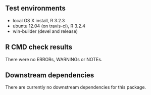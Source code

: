 ## Test environments
* local OS X install, R 3.2.3
* ubuntu 12.04 (on travis-ci), R 3.2.4
* win-builder (devel and release)

## R CMD check results
There were no ERRORs, WARNINGs or NOTEs.

## Downstream dependencies
There are currently no downstream dependencies for this package.
